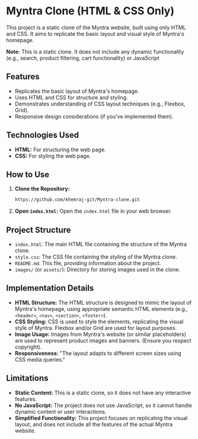 # Myntra Clone (HTML & CSS Only)

This project is a static clone of the Myntra website, built using only HTML and CSS. It aims to replicate the basic layout and visual style of Myntra's homepage.

**Note:** This is a static clone. It does not include any dynamic functionality (e.g., search, product filtering, cart functionality) or JavaScript

## Features

* Replicates the basic layout of Myntra's homepage.
* Uses HTML and CSS for structure and styling.
* Demonstrates understanding of CSS layout techniques (e.g., Flexbox, Grid).
* Responsive design considerations (if you've implemented them).

## Technologies Used

* **HTML:** For structuring the web page.
* **CSS:** For styling the web page.

## How to Use

1.  **Clone the Repository:**
    ```bash
    https://github.com/khemraj-git/Myntra-clone.git
    ```
2.  **Open `index.html`:** Open the `index.html` file in your web browser.

## Project Structure

* `index.html`: The main HTML file containing the structure of the Myntra clone.
* `style.css`: The CSS file containing the styling of the Myntra clone.
* `README.md`: This file, providing information about the project.
* `images/` (or `assets/`): Directory for storing images used in the clone.

## Implementation Details

* **HTML Structure:** The HTML structure is designed to mimic the layout of Myntra's homepage, using appropriate semantic HTML elements (e.g., `<header>`, `<nav>`, `<section>`, `<footer>`).
* **CSS Styling:** CSS is used to style the elements, replicating the visual style of Myntra. Flexbox and/or Grid are used for layout purposes.
* **Image Usage:** Images from Myntra's website (or similar placeholders) are used to represent product images and banners. (Ensure you respect copyright).
* **Responsiveness:** "The layout adapts to different screen sizes using CSS media queries." 

## Limitations

* **Static Content:** This is a static clone, so it does not have any interactive features.
* **No JavaScript:** The project does not use JavaScript, so it cannot handle dynamic content or user interactions.
* **Simplified Functionality:** This project focuses on replicating the visual layout, and does not include all the features of the actual Myntra website.

